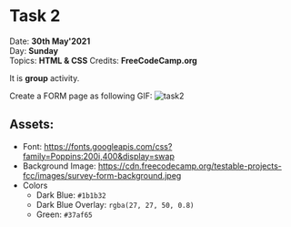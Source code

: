 # Task 2

Date: **30th May'2021**\
Day: **Sunday**\
Topics: **HTML & CSS**
Credits: **FreeCodeCamp.org**

It is **group** activity.

Create a FORM page as following GIF:
![task2](https://github.com/Dauntless-On-Mission/frontend-tasks/blob/main/Task-2/readme-gif/task2.gif)

## Assets:

- Font: https://fonts.googleapis.com/css?family=Poppins:200i,400&display=swap
- Background Image: https://cdn.freecodecamp.org/testable-projects-fcc/images/survey-form-background.jpeg
- Colors
  - Dark Blue: `#1b1b32`
  - Dark Blue Overlay: `rgba(27, 27, 50, 0.8)`
  - Green: `#37af65`
